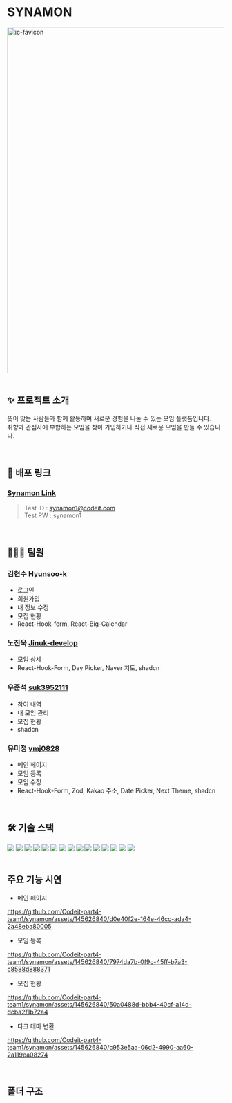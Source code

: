 # SYNAMON
<img width="800" alt="ic-favicon" src="https://github.com/Codeit-part4-team1/synamon/assets/96277798/bf55af1c-65c8-454a-8555-2969e1ab6026">

<br>
<br>

## ✨ 프로젝트 소개
뜻이 맞는 사람들과 함께 활동하며 새로운 경험을 나눌 수 있는 모임 플랫폼입니다.<br>
취향과 관심사에 부합하는 모임을 찾아 가입하거나 직접 새로운 모임을 만들 수 있습니다.

<br>

## 🔗 배포 링크
### [Synamon Link](https://synamon.vercel.app/)
> Test ID : synamon1@codeit.com<br>
> Test PW : synamon1

<br>

## :people_holding_hands: 팀원

### 김현수 [Hyunsoo-k](https://github.com/Hyunsoo-k)
- 로그인
- 회원가입
- 내 정보 수정
- 모집 현황
- React-Hook-form, React-Big-Calendar

### 노진욱 [Jinuk-develop](https://github.com/Jinuk-develop)
- 모임 상세
- React-Hook-Form, Day Picker, Naver 지도, shadcn

### 우준석 [suk3952111](https://github.com/suk3952111)
- 참여 내역
- 내 모임 관리
- 모집 현황
- shadcn

### 유미정 [ymj0828](https://github.com/ymj0828)
- 메인 페이지
- 모임 등록
- 모임 수정
- React-Hook-Form, Zod, Kakao 주소, Date Picker, Next Theme, shadcn

<br>

## 🛠️ 기술 스택
<div style="text-align: left;" "text-align: left;">
  <img src="https://img.shields.io/badge/next.js-000000?style=for-the-badge&logo=Next.js&logoColor=white">
  <img src="https://img.shields.io/badge/typescript-3178c6?style=for-the-badge&logo=Typescript&logoColor=white"/>
  <img src="https://img.shields.io/badge/eslint-4B32C3?style=for-the-badge&logo=eslint&logoColor=white">
  <img src="https://img.shields.io/badge/prettier-F7B93E?style=for-the-badge&logo=prettier&logoColor=white">
  <img src="https://img.shields.io/badge/tailwind CSS-06B6D4?style=for-the-badge&logo=Tailwind CSS&logoColor=white"/>
  <img src="https://img.shields.io/badge/reactquery-FF4154?style=for-the-badge&logo=reactquery&logoColor=white">
  <img src="https://img.shields.io/badge/axios-5A29E4?style=for-the-badge&logo=axios&logoColor=white">
  <img src="https://img.shields.io/badge/reacthookform-EC5990?style=for-the-badge&logo=reacthookform&logoColor=white">
  <img src="https://img.shields.io/badge/zod-3E67B1?style=for-the-badge&logo=Zod&logoColor=white">
  <img src="https://img.shields.io/badge/shadcn/ui-000000?style=for-the-badge&logo=shadcn/ui&logoColor=white">
  <img src="https://img.shields.io/badge/navermap-03C75A?style=for-the-badge&logo=Naver&logoColor=white">
  <img src="https://img.shields.io/badge/kakaopostcode-FFCD00?style=for-the-badge&logo=KakaoTalk&logoColor=white">
  <img src="https://img.shields.io/badge/datepicker-216BA5?style=for-the-badge&logo=&logoColor=white">
  <img src="https://img.shields.io/badge/Git-F05032?style=for-the-badge&logo=Git&logoColor=white">
  <img src="https://img.shields.io/badge/GitHub-181717?style=for-the-badge&logo=GitHub&logoColor=white">
</div>

<br>

##  주요 기능 시연

- 메인 페이지
  
https://github.com/Codeit-part4-team1/synamon/assets/145626840/d0e40f2e-164e-46cc-ada4-2a48eba80005

- 모임 등록
  
https://github.com/Codeit-part4-team1/synamon/assets/145626840/7974da7b-0f9c-45ff-b7a3-c8588d888371

- 모집 현황
  
https://github.com/Codeit-part4-team1/synamon/assets/145626840/50a0488d-bbb4-40cf-a14d-dcba2f1b72a4

- 다크 테마 변환
  
https://github.com/Codeit-part4-team1/synamon/assets/145626840/c953e5aa-06d2-4990-aa60-2a119ea08274

<br>

##  폴더 구조


